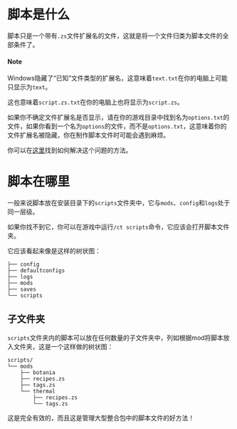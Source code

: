 # 脚本是什么

脚本只是一个带有`.zs`文件扩展名的文件，这就是将一个文件归类为脚本文件的全部条件了。

#### Note

Windows隐藏了“已知”文件类型的扩展名，这意味着`text.txt`在你的电脑上可能只显示为`text`。

这也意味着`script.zs.txt`在你的电脑上也将显示为`script.zs`。

如果你不确定文件扩展名是否显示，请在你的游戏目录中找到名为`options.txt`的文件，如果你看到一个名为`options`的文件，而不是`options.txt`，这意味着你的文件扩展名被隐藏，你在制作脚本文件时可能会遇到麻烦。

你可以在[这里](https://www.howtohaven.com/system/show-file-extensions-in-windows-explorer.shtml)找到如何解决这个问题的方法。

# 脚本在哪里

一般来说脚本放在安装目录下的`scripts`文件夹中，它与`mods`、`config`和`logs`处于同一层级。

如果你找不到它，你可以在游戏中运行`/ct scripts`命令，它应该会打开脚本文件夹。

它应该看起来像是这样的树状图：

```plaintext
├── config
├── defaultconfigs
├── logs
├── mods
├── saves
└── scripts
```

## 子文件夹

`scripts`文件夹内的脚本可以放在任何数量的子文件夹中，列如根据mod将脚本放入文件夹，这是一个这样做的树状图：

```plaintext
scripts/
└── mods
    ├── botania
    ├── recipes.zs
    ├── tags.zs
    └── thermal
        ├── recipes.zs
        └── tags.zs
```

这是完全有效的，而且这是管理大型整合包中的脚本文件的好方法！

